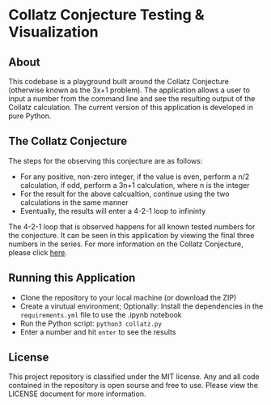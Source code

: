 # Collatz Conjecture Testing & Visualization

## About 

This codebase is a playground built around the Collatz Conjecture (otherwise known as the 3x+1 problem). The application allows a user to input a number from the command line and see the resulting output of the Collatz calculation. The current version of this application is developed in pure Python. 

## The Collatz Conjecture

The steps for the observing this conjecture are as follows: 

- For any positive, non-zero integer, if the value is even, perform a n/2 calculation, if odd, perform a 3n+1 calculation, where n is the integer
- For the result for the above calcualtion, continue using the two calculations in the same manner
- Eventually, the results will enter a 4-2-1 loop to infininty

The 4-2-1 loop that is observed happens for all known tested numbers for the conjecture. It can be seen in this application by viewing the final three numbers in the series. For more information on the Collatz Conjecture, please click [here](https://en.wikipedia.org/wiki/Collatz_conjecture).

## Running this Application

- Clone the repository to your local machine (or download the ZIP)
- Create a virutual environment; Optionally: Install the dependencies in the `requirements.yml` file to use the .ipynb notebook
- Run the Python script: `python3 collatz.py`
- Enter a number and hit `enter` to see the results

## License

This project repository is classified under the MIT license. Any and all code contained in the repository is open sourse and free to use. Please view the LICENSE document for more information.
